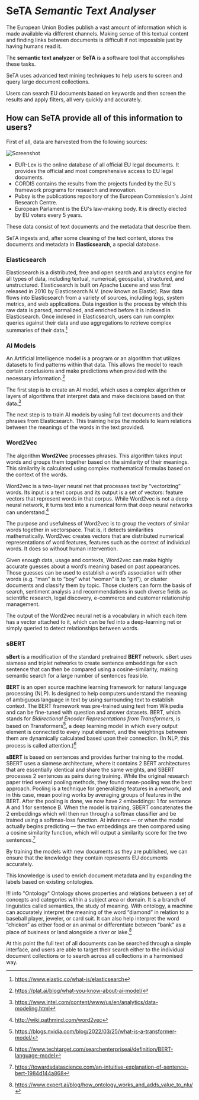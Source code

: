 # SeTA *Semantic Text Analyser*

<!--  {{ customer.web }} -->



The European Union Bodies publish a vast amount of information which is made available via different channels.
Making sense of this textual content and finding links between documents is difficult if not impossible just by having humans read it. 

The **semantic text analyzer** or **SeTA** is a software tool that accomplishes these tasks.

SeTA uses advanced text mining techniques to help users to screen and query large document collections.

Users can search EU documents based on keywords and then screen the results and apply filters, all very quickly and accurately.

## How can SeTA provide all of this information to users?

First of all, data are harvested from the following sources:
<!-- 
``` mermaid
stateDiagram
    CORDIS <!-- SeTA
    PUBSY  SeTA
    EUROPARL  SeTA
    EURLex  SeTA
``` -->

![Screenshot](./img/data_sources.png)

- EUR-Lex is the online database of all official EU legal documents. It provides the official and most comprehensive access to EU legal documents.
- CORDIS contains the results from the projects funded by the EU's framework programs for research and innovation. 
- Pubsy is the publications repository of the European Commission's Joint Research Centre. 
- European Parlament is the EU's law-making body. It is directly elected by EU voters every 5 years. 

These data consist of text documents and the metadata that describe them. 

SeTA ingests and, after some cleaning of the text content, stores the documents and metadata in **Elasticsearch**, a special database. 

### Elasticsearch
Elasticsearch is a distributed, free and open search and analytics engine for all types of data, including textual, numerical, geospatial, structured, and unstructured. Elasticsearch is built on Apache Lucene and was first released in 2010 by Elasticsearch N.V. (now known as Elastic).  Raw data flows into Elasticsearch from a variety of sources, including logs, system metrics, and web applications. Data ingestion is the process by which this raw data is parsed, normalized, and enriched before it is indexed in Elasticsearch. Once indexed in Elasticsearch, users can run complex queries against their data and use aggregations to retrieve complex summaries of their data.[^1]

### AI Models

An Artificial Intelligence model is a program or an algorithm that utilizes datasets to find patterns within that data. This allows the model to reach certain conclusions and make predictions when provided with the necessary information.[^2] 

The first step is to create an AI model, which uses a complex algorithm or layers of algorithms that interpret data and make decisions based on that data.[^3] 

The next step is to train AI models by using full text documents and their phrases from Elasticsearch. This training helps the models to learn relations between the meanings of the words in the text provided. 

### Word2Vec

The algorithm **Word2Vec** processes phrases. This algorithm takes input words and groups them together based on the similarity of their meanings. This similarity is calculated using complex mathematical formulas based on the context of the words. 

Word2vec is a two-layer neural net that processes text by “vectorizing” words. Its input is a text corpus and its output is a set of vectors: feature vectors that represent words in that corpus. While Word2vec is not a deep neural network, it turns text into a numerical form that deep neural networks can understand.[^4]

The purpose and usefulness of Word2vec is to group the vectors of similar words together in vectorspace. That is, it detects similarities mathematically. Word2vec creates vectors that are distributed numerical representations of word features, features such as the context of individual words. It does so without human intervention.

Given enough data, usage and contexts, Word2vec can make highly accurate guesses about a word’s meaning based on past appearances. Those guesses can be used to establish a word’s association with other words (e.g. “man” is to “boy” what “woman” is to “girl”), or cluster documents and classify them by topic. Those clusters can form the basis of search, sentiment analysis and recommendations in such diverse fields as scientific research, legal discovery, e-commerce and customer relationship management.

The output of the Word2vec neural net is a vocabulary in which each item has a vector attached to it, which can be fed into a deep-learning net or simply queried to detect relationships between words.

### sBERT

**sBert** is a modification of the standard pretrained **BERT** network. sBert uses siamese and triplet networks to create sentence embeddings for each sentence that can then be compared using a cosine-similarity, making semantic search for a large number of sentences feasible.

**BERT** is an open source machine learning framework for natural language processing (NLP). Is designed to help computers understand the meaning of ambiguous language in text by using surrounding text to establish context. The BERT framework was pre-trained using text from Wikipedia and can be fine-tuned with question and answer datasets.  BERT, which stands for *Bidirectional Encoder Representations from Transformers*, is based on Transformers[^5], a deep learning model in which every output element is connected to every input element, and the weightings between them are dynamically calculated based upon their connection. (In NLP, this process is called attention.)[^6]

**sBERT** is based on sentences and provides further training to the model.  SBERT uses a siamese architecture, where it contains 2 BERT architectures that are essentially identical and share the same weights, and SBERT processes 2 sentences as pairs during training. While the original research paper tried several pooling methods, they found mean-pooling was the best approach. Pooling is a technique for generalizing features in a network, and in this case, mean pooling works by averaging groups of features in the BERT. After the pooling is done, we now have 2 embeddings: 1 for sentence A and 1 for sentence B. When the model is training, SBERT concatenates the 2 embeddings which will then run through a softmax classifier and be trained using a softmax-loss function. At inference — or when the model actually begins predicting — the two embeddings are then compared using a cosine similarity function, which will output a similarity score for the two sentences.[^7] 

By training the models with new documents as they are published, we can ensure that the knowledge they contain represents EU documents accurately. 

This knowledge is used to enrich document metadata and by expanding the labels based on existing ontologies.

!!! info "Ontology"
    Ontology shows properties and relations between a set of concepts and categories within a  subject area or domain. It is a branch of linguistics called semantics, the study of meaning. With ontology, a machine can accurately interpret the meaning of the word “diamond” in relation to a baseball player, jeweler, or card suit. It can also help interpret the word “chicken” as either food or an animal or differentiate between “bank” as a place of business or land alongside a river or lake.[^8]

At this point the full text of all documents can be searched through a simple interface, and users are able to target their search either to the individual document collections or to search across all collections in a harmonised way.


[^1]:https://www.elastic.co/what-is/elasticsearch
[^2]:https://plat.ai/blog/what-you-know-about-ai-model/
[^3]:https://www.intel.com/content/www/us/en/analytics/data-modeling.html
[^4]:http://wiki.pathmind.com/word2vec
[^5]:https://blogs.nvidia.com/blog/2022/03/25/what-is-a-transformer-model/
[^6]:https://www.techtarget.com/searchenterpriseai/definition/BERT-language-model
[^7]:https://towardsdatascience.com/an-intuitive-explanation-of-sentence-bert-1984d144a868
[^8]:https://www.expert.ai/blog/how_ontology_works_and_adds_value_to_nlu/
   